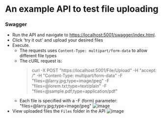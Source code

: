 # An example API to test file uploading
### Swagger

- Run the API and navigate to [https://localhost:5001/swagger/index.html](https://localhost:5001/swagger/index.html).
- Click 'try it out' and upload your desired files
- Execute. 
    - The requests uses `Content-Type: multipart/form-data` to allow different file types
    - The cURL request is:
        > curl -X POST "https://localhost:5001/File/Upload" -H  "accept: */*" -H  "Content-Type: multipart/form-data" -F "files=@larry.jpg;type=image/jpeg" -F "files=@lorem.txt;type=text/plain" -F "files=@sample.pdf;type=application/pdf"
    - Each file is specified with a -F (form) parameter: "files=@larry.jpg;type=image/jpeg"
![image](https://user-images.githubusercontent.com/54287715/140987583-2c2b48c3-ed83-4f74-aac3-a96d0079f875.png)
- View  uploaded files the `Files` folder in the API 
![image](https://user-images.githubusercontent.com/54287715/140987417-807b0d08-9103-47e5-a92a-6e3559d1814b.png)
